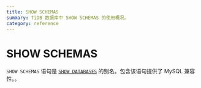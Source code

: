 ```yaml
---
title: SHOW SCHEMAS
summary: TiDB 数据库中 SHOW SCHEMAS 的使用概况。
category: reference
---
```


# SHOW SCHEMAS

`SHOW SCHEMAS` 语句是 [`SHOW DATABASES`](/v2.1/reference/sql/statements/show-databases.md) 的别名。包含该语句提供了 MySQL 兼容性。。
